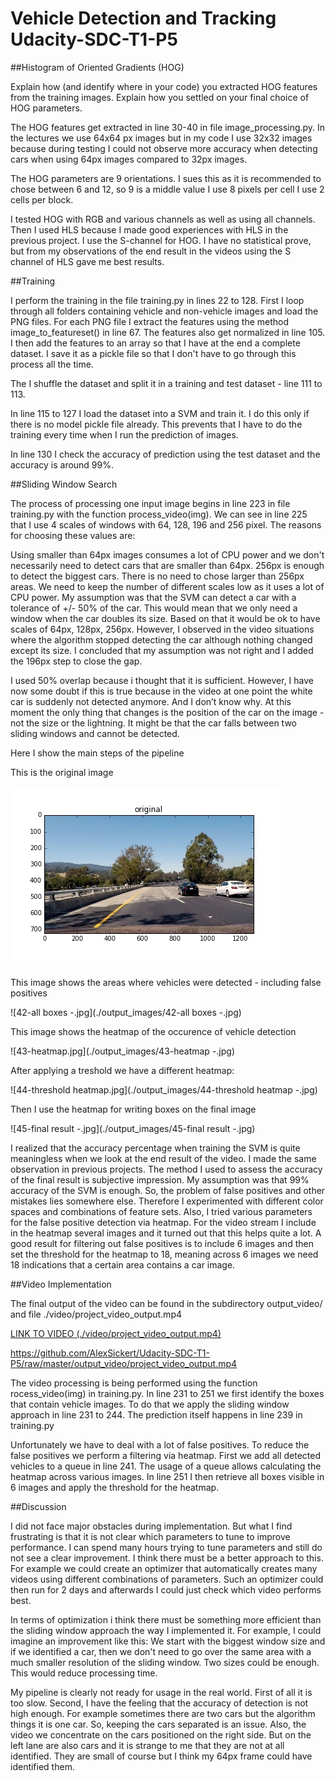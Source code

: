 # Vehicle Detection and Tracking Udacity-SDC-T1-P5



##Histogram of Oriented Gradients (HOG)

Explain how (and identify where in your code) you extracted HOG features from the training images. Explain how you settled on your final choice of HOG parameters.

The HOG features get extracted in line 30-40 in file image_processing.py. In the lectures we use 64x64 px images but in my code I use 32x32 images because during testing I could not observe more accuracy when detecting cars when using 64px images compared to 32px images. 

The HOG parameters are 
9 orientations. I sues this as it is recommended to chose between 6 and 12, so 9 is a middle value
I use 8 pixels per cell
I use 2 cells per block. 

I tested HOG with RGB and various channels as well as using all channels. Then I used HLS because I made good experiences with HLS in the previous project. I use the S-channel for HOG. I have no statistical prove, but from my observations of the end result in the videos using the S channel of HLS gave me best results. 

##Training

I perform the training in the file training.py in lines 22 to 128. First I loop through all folders containing vehicle and non-vehicle images and load the PNG files. For each PNG file I extract the features using the method image_to_featureset() in line 67. The features also get normalized in line 105. I then add the features to an array so that I have at the end a complete dataset. I save it as a pickle file so that I don't have to go through this process all the time. 

The I shuffle the dataset and split it in a training and test dataset - line 111 to 113.

In line 115 to 127 I load the dataset into a SVM and train it. I do this only if there is no model pickle file already. This prevents that I have to do the training every time when I run the prediction of images. 

In line 130 I check the accuracy of prediction using the test dataset and the accuracy is around 99%. 

##Sliding Window Search

The process of processing one input image begins in line 223 in file training.py with the function process_video(img). We can see in line 225 that I use 4 scales of windows with 64, 128, 196 and 256 pixel. The reasons for choosing these values are: 

Using smaller than 64px images consumes a lot of CPU power and we don't necessarily need to detect cars that are smaller than 64px. 
256px is enough to detect the biggest cars. There is no need to chose larger than 256px areas. 
We need to keep the number of different scales low as it uses a lot of CPU power. My assumption was that the SVM can detect a car with a tolerance of +/- 50% of the car. This would mean that we only need a window when the car doubles its size. Based on that it would be ok to have scales of 64px, 128px, 256px. However, I observed in the video situations where the algorithm stopped detecting the car although nothing changed except its size. I concluded that my assumption was not right and I added the 196px step to close the gap. 

I used 50% overlap because i thought that it is sufficient. However, I have now some doubt if this is true because in the video at one point the white car is suddenly not detected anymore. And I don’t know why. At this moment the only thing that changes is the position of the car on the image - not the size or the lightning. It might be that the car falls between two sliding windows and cannot be detected. 

Here I show the main steps of the pipeline

This is the original image 

![41-original-.jpg](./output_images/41-original-.jpg)

This image shows the areas where vehicles were detected - including false positives

![42-all boxes -.jpg](./output_images/42-all boxes -.jpg)

This image shows the heatmap of the occurence of vehicle detection

![43-heatmap.jpg](./output_images/43-heatmap -.jpg)

After applying a treshold we have a different heatmap:

![44-threshold heatmap.jpg](./output_images/44-threshold heatmap -.jpg)

Then I use the heatmap for writing boxes on the final image

![45-final result -.jpg](./output_images/45-final result -.jpg)


I realized that the accuracy percentage when training the SVM is quite meaningless when we look at the end result of the video. I made the same observation in previous projects. The method I used to assess the accuracy of the final result is subjective impression. My assumption was that 99% accuracy of the SVM is enough. So, the problem of false positives and other mistakes lies somewhere else. Therefore I experimented with different color spaces and combinations of feature sets. Also, I tried various parameters for the false positive detection via heatmap. For the video stream I include in the heatmap several images and it turned out that this helps quite a lot. A good result for filtering out false positives is to include 6 images and then set the threshold for the heatmap to 18, meaning across 6 images we need 18 indications that a certain area contains a car image.   

##Video Implementation

The final output of the video can be found in the subdirectory output_video/ and file ./video/project_video_output.mp4 

[LINK TO VIDEO (./video/project_video_output.mp4) ](./output_video/project_video_output.mp4)

https://github.com/AlexSickert/Udacity-SDC-T1-P5/raw/master/output_video/project_video_output.mp4


The video processing is being performed using the function rocess_video(img) in training.py. In line 231 to 251 we first identify the boxes that contain vehicle images. To do that we apply the sliding window approach in line 231 to 244. The prediction itself happens in line 239 in training.py

Unfortunately we have to deal with a lot of false positives. To reduce the false positives we perform a filtering via heatmap. First we add all detected vehicles to a queue in line 241. The usage of a queue allows calculating the heatmap across various images. In line 251 I then retrieve all boxes visible in 6 images and apply the threshold for the heatmap. 


##Discussion

I did not face major obstacles during implementation. But what I find frustrating is that it is not clear which parameters to tune to improve performance. I can spend many hours trying to tune parameters and still do not see a clear improvement. I think there must be a better approach to this. For example we could create an optimizer that automatically creates many videos using different combinations of parameters. Such an optimizer could then run for 2 days and afterwards I could just check which video performs best.  

In terms of optimization i think there must be something more efficient than the sliding window approach the way I implemented it. For example, I could imagine an improvement like this: We start with the biggest window size and if we identified a car, then we don't need to go over the same area with a much smaller resolution of the sliding window. Two sizes could be enough. This would reduce processing time. 

My pipeline is clearly not ready for usage in the real world. First of all it is too slow. Second, I have the feeling that the accuracy of detection is not high enough. For example sometimes there are two cars but the algorithm things it is one car. So, keeping the cars separated is an issue. Also, the video we concentrate on the cars positioned on the right side. But on the left lane are also cars and it is strange to me that they are not at all identified. They are small of course but I think my 64px frame could have identified them. 



